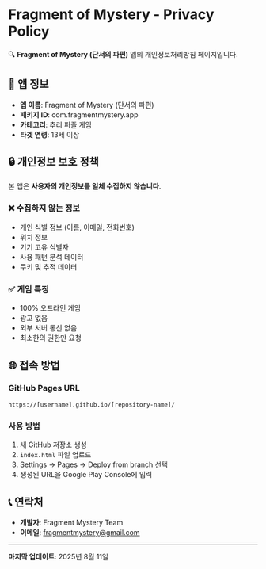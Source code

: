 # Fragment of Mystery - Privacy Policy

🔍 **Fragment of Mystery (단서의 파편)** 앱의 개인정보처리방침 페이지입니다.

## 📱 앱 정보
- **앱 이름**: Fragment of Mystery (단서의 파편)
- **패키지 ID**: com.fragmentmystery.app
- **카테고리**: 추리 퍼즐 게임
- **타겟 연령**: 13세 이상

## 🔒 개인정보 보호 정책
본 앱은 **사용자의 개인정보를 일체 수집하지 않습니다**.

### ❌ 수집하지 않는 정보
- 개인 식별 정보 (이름, 이메일, 전화번호)
- 위치 정보
- 기기 고유 식별자
- 사용 패턴 분석 데이터
- 쿠키 및 추적 데이터

### ✅ 게임 특징
- 100% 오프라인 게임
- 광고 없음
- 외부 서버 통신 없음
- 최소한의 권한만 요청

## 🌐 접속 방법

### GitHub Pages URL
```
https://[username].github.io/[repository-name]/
```

### 사용 방법
1. 새 GitHub 저장소 생성
2. `index.html` 파일 업로드
3. Settings → Pages → Deploy from branch 선택
4. 생성된 URL을 Google Play Console에 입력

## 📞 연락처
- **개발자**: Fragment Mystery Team
- **이메일**: fragmentmystery@gmail.com

---

**마지막 업데이트**: 2025년 8월 11일